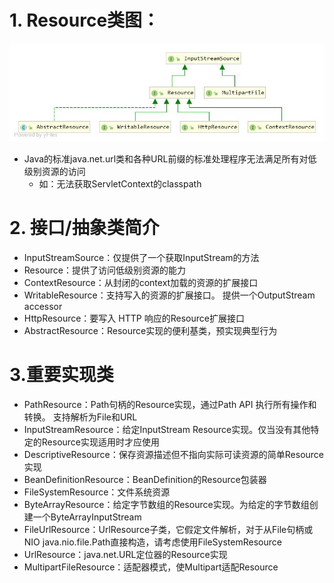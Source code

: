 # 1. Resource类图：
![](img/Resource接口族.jpg)
- Java的标准java.net.url类和各种URL前缀的标准处理程序无法满足所有对低级别资源的访问
    - 如：无法获取ServletContext的classpath

# 2. 接口/抽象类简介
- InputStreamSource：仅提供了一个获取InputStream的方法
- Resource：提供了访问低级别资源的能力
- ContextResource：从封闭的context加载的资源的扩展接口
- WritableResource：支持写入的资源的扩展接口。 提供一个OutputStream accessor 
- HttpResource：要写入 HTTP 响应的Resource扩展接口
- AbstractResource：Resource实现的便利基类，预实现典型行为

# 3.重要实现类
- PathResource：Path句柄的Resource实现，通过Path API 执行所有操作和转换。 支持解析为File和URL
- InputStreamResource：给定InputStream Resource实现。仅当没有其他特定的Resource实现适用时才应使用
- DescriptiveResource：保存资源描述但不指向实际可读资源的简单Resource实现
- BeanDefinitionResource：BeanDefinition的Resource包装器
- FileSystemResource：文件系统资源
- ByteArrayResource：给定字节数组的Resource实现。为给定的字节数组创建一个ByteArrayInputStream 
- FileUrlResource：UrlResource子类，它假定文件解析，对于从File句柄或 NIO java.nio.file.Path直接构造，请考虑使用FileSystemResource 
- UrlResource：java.net.URL定位器的Resource实现
- MultipartFileResource：适配器模式，使Multipart适配Resource